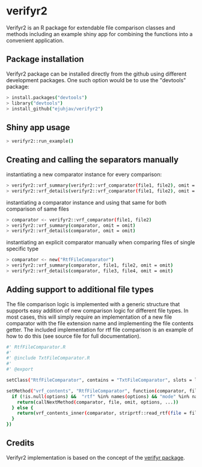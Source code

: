 
# verifyr2

Verifyr2 is an R package for extendable file comparison classes and methods including an
example shiny app for combining the functions into a convenient application.

## Package installation ##

Verifyr2 package can be installed directly from the github using different development packages. One
such option would be to use the "devtools" package:

``` bash
> install.packages("devtools")
> library("devtools")
> install_github("ejuhjav/verifyr2")
```

## Shiny app usage ##

``` bash
> verifyr2::run_example()
```

## Creating and calling the separators manually

instantiating a new comparator instance for every comparison:

``` bash
> verifyr2::vrf_summary(verifyr2::vrf_comparator(file1, file2), omit = omit}
> verifyr2::vrf_details(verifyr2::vrf_comparator(file1, file2), omit = omit)
```

instantiating a comparator instance and using that same for both comparison of same files

``` bash
> comparator <- verifyr2::vrf_comparator(file1, file2)
> verifyr2::vrf_summary(comparator, omit = omit)
> verifyr2::vrf_details(comparator, omit = omit)
```

instantiating an explicit comparator manually when comparing files of single specific type

``` bash
> comparator <- new("RtfFileComparator")
> verifyr2::vrf_summary(comparator, file1, file2, omit = omit)
> verifyr2::vrf_details(comparator, file3, file4, omit = omit)
```

## Adding support to additional file types

The file comparison logic is implemented with a generic structure that supports easy addition of
new comparison logic for different file types. In most cases, this will simply require an implementation
of a new file comparator with the file extension name and implementing the file contents getter. The included
implementation for rtf file comparison is an example of how to do this (see source file for full documentation).

``` bash
#' RtfFileComparator.R
#'
#' @include TxtFileComparator.R
#'
#' @export

setClass("RtfFileComparator", contains = "TxtFileComparator", slots = list(file1 = "ANY", file2 = "ANY"))

setMethod("vrf_contents", "RtfFileComparator", function(comparator, file, omit, options, ...) {
  if (!is.null(options) &&  "rtf" %in% names(options) && "mode" %in% names(options$rtf) && "raw" == options$rtf$mode) {
    return(callNextMethod(comparator, file, omit, options, ...))
  } else {
    return(vrf_contents_inner(comparator, striprtf::read_rtf(file = file), omit, options, ...))
  }
})
```

## Credits

Verifyr2 implementation is based on the concept of the [verifyr package](https://github.com/novartis/verifyr).

